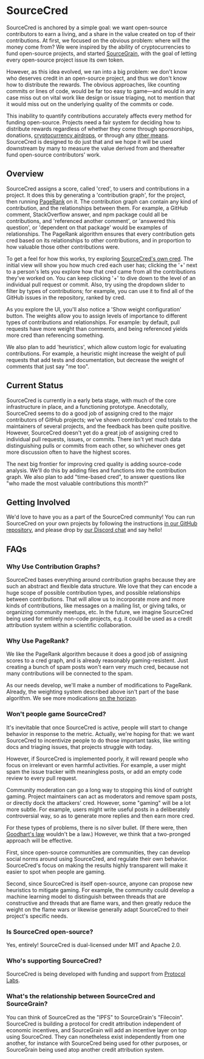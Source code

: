 # SourceCred

SourceCred is anchored by a simple goal: we want open-source contributors to
earn a living, and a share in the value created on top of their contributions.
At first, we focused on the obvious problem: where will the money come from? We
were inspired by the ability of cryptocurrencies to fund open-source projects,
and started [SourceGrain], with the goal of letting every open-source project
issue its own token.

However, as this idea evolved, we ran into a big problem: we don't know who
deserves credit in an open-source project, and thus we don't know how to
distribute the rewards. The obvious approaches, like counting commits or lines
of code, would be far too easy to game—and would in any case miss out on vital
work like design or issue triaging, not to mention that it would miss out on the
underlying quality of the commits or code.

This inability to quantify contributions accurately affects every method for
funding open-source. Projects need a fair system for deciding how to distribute
rewards regardless of whether they come through sponsorships, donations,
[cryptocurrency airdrops], or through any [other means]. SourceCred is designed
to do just that and we hope it will be used downstream by many to measure the
value derived from and thereafter fund open-source contributors' work.

[SourceGrain]: https://github.com/sourcegrain/mission/blob/master/README.md
[cryptocurrency airdrops]: https://en.wikipedia.org/wiki/Airdrop_(cryptocurrency)
[other means]: https://github.com/nayafia/lemonade-stand

## Overview

SourceCred assigns a score, called 'cred', to users and contributions in a
project. It does this by generating a 'contribution graph', for the project,
then running [PageRank] on it. The contribution graph can contain any kind of
contribution, and the relationships between them. For example, a GitHub
comment, StackOverflow answer, and npm package could all be contributions, and
'referenced another comment', or 'answered this question', or 'dependent on
that package' would be examples of relationships. The PageRank algorithm
ensures that every contribution gets cred based on its relationships to other
contributions, and in proportion to how valuable those other contributions were.

[PageRank]: https://en.wikipedia.org/wiki/PageRank

To get a feel for how this works, try exploring [SourceCred's own cred]. The
initial view will show you how much cred each user has; clicking the '+' next
to a person's lets you explore how that cred came from all the contributions
they've worked on. You can keep clicking '+' to dive down to the level of an
individual pull request or commit. Also, try using the dropdown slider to
filter by types of contributions; for example, you can use it to find all
of the GitHub issues in the repository, ranked by cred.

[SourceCred's own cred]: https://sourcecred.io/prototypes/sourcecred/sourcecred/

As you explore the UI, you'll also notice a 'Show weight configuration' button.
The weights allow you to assign levels of importance to different types of
contributions and relationships. For example: by default, pull requests have
more weight than comments, and being referenced yields more cred than
referencing something.

We also plan to add 'heuristics', which allow custom logic for evaluating
contributions. For example, a heuristic might increase the weight of pull
requests that add tests and documentation, but decrease the weight of comments
that just say "me too".

## Current Status

SourceCred is currently in a early beta stage, with much of the core
infrastructure in place, and a functioning prototype. Anecdotally, SourceCred
seems to do a good job of assigning cred to the major contributors of GitHub
projects; we've shown contributors' cred totals to the maintainers of several
projects, and the feedback has been quite positive. However, SourceCred doesn't
yet do a great job of assigning cred to individual pull requests, issues, or
commits. There isn't yet much data distinguishing pulls or commits from each
other, so whichever ones get more discussion often to have the highest scores.

The next big frontier for improving cred quality is adding source-code
analysis. We'll do this by adding files and functions into the contribution
graph. We also plan to add "time-based cred", to answer questions like "who
made the most valuable contributions this month?"

## Getting Involved

We'd love to have you as a part of the SourceCred community! You can run SourceCred
on your own projects by following the instructions [in our GitHub repository], and
please drop by [our Discord chat] and say hello!

[in our GitHub repository]: https://github.com/sourcecred/sourcecred
[our Discord chat]: https://discordapp.com/invite/tsBTgc9

## FAQs

### Why Use Contribution Graphs?

SourceCred bases everything around contribution graphs because they are such an
abstract and flexible data structure. We love that they can encode a huge scope
of possible contribution types, and possible relationships between
contributions. That will allow us to incorporate more and more kinds of
contributions, like messages on a mailing list, or giving talks, or organizing
community meetups, etc. In the future, we imagine SourceCred being used for
entirely non-code projects, e.g. it could be used as a credit attribution
system within a scientific collaboration.


### Why Use PageRank?

We like the PageRank algorithm because it does a good job of assigning scores
to a cred graph, and is already reasonably gaming-resistent. Just creating a
bunch of spam posts won't earn very much cred, because not many contributions
will be connected to the spam.

As our needs develop, we'll make a number of modifications to PageRank.
Already, the weighting system described above isn't part of the base algorithm.
We see more modications [on the horizon].

[on the horizon]: (https://github.com/sourcecred/notes/issues/1)

### Won't people game SourceCred?

It's inevitable that once SourceCred is active, people will start to change
behavior in response to the metric. Actually, we're hoping for that: we want
SourceCred to incentivize people to do those important tasks, like writing docs
and triaging issues, that projects struggle with today.

However, if SourceCred is implemented poorly, it will reward people who focus
on irrelevant or even harmful activities. For example, a user might spam the
issue tracker with meaningless posts, or add an empty code review to every pull
request.

Community moderation can go a long way to stopping this kind of outright gaming.
Project maintainers can act as moderators and remove spam posts, or directly
dock the attackers' cred. However, some "gaming" will be a lot more subtle. For
example, users might write useful posts in a deliberately controversial way,
so as to generate more replies and then earn more cred.

For these types of problems, there is no silver bullet. (If there were, then
[Goodhart's law] wouldn't be a law.) However, we think that a two-pronged approach
will be effective.

[Goodhart's law]: https://en.wikipedia.org/wiki/Goodhart%27s_law

First, since open-source communities are communities, they can
develop social norms around using SourceCred, and regulate their own behavior. SourceCred's
focus on making the results highly transparent will make it easier to spot when
people are gaming.

Second, since SourceCred is itself open-source, anyone can propose new heuristics to
mitigate gaming. For example, the community could develop a machine learning model
to distinguish between threads that are constructive and threads that are flame wars,
and then greatly reduce the weight on the flame wars or likewise generally adapt
SourceCred to their project's specific needs.

### Is SourceCred open-source?

Yes, entirely! SourceCred is dual-licensed under MIT and Apache 2.0.

### Who's supporting SourceCred?

SourceCred is being developed with funding and support from [Protocol Labs].

[Protocol Labs]: https://protocol.ai/

### What's the relationship between SourceCred and SourceGrain?

You can think of SourceCred as the "IPFS" to SourceGrain's "Filecoin".
SourceCred is building a protocol for credit attribution independent of
economic incentives, and SourceGrain will add an incentive layer on top
using SourceCred. They can nonetheless exist independently from one
another, for instance with SourceCred being used for other purposes,
or SourceGrain being used atop another credit attribution system.
